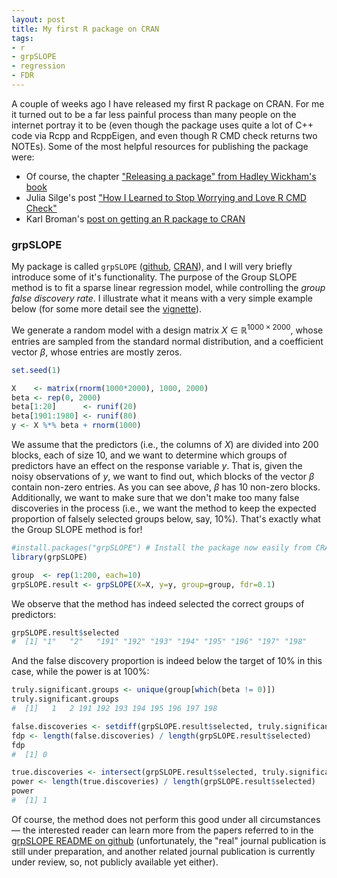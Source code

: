 ```yaml
---
layout: post
title: My first R package on CRAN
tags:
- r
- grpSLOPE
- regression
- FDR 
---
```


A couple of weeks ago I have released my first R package on CRAN. For me it turned out to be a far less painful process than many people on the internet portray it to be (even though the package uses quite a lot of C++ code via Rcpp and RcppEigen, and even though R CMD check returns two NOTEs). Some of the most helpful resources for publishing the package were:

* Of course, the chapter ["Releasing a package" from Hadley Wickham's book](http://r-pkgs.had.co.nz/release.html)
* Julia Silge's post ["How I Learned to Stop Worrying and Love R CMD Check"](http://juliasilge.com/blog/How-I-Stopped/)
* Karl Broman's [post on getting an R package to CRAN](http://kbroman.org/pkg_primer/pages/cran.html)

### grpSLOPE

My package is called `grpSLOPE` ([github](https://github.com/agisga/grpSLOPE), [CRAN](https://cran.r-project.org/web/packages/grpSLOPE/index.html)), and I will very briefly introduce some of it's functionality. The purpose of the Group SLOPE method is to fit a sparse linear regression model, while controlling the _group false discovery rate_. I illustrate what it means with a very simple example below (for some more detail see the [vignette](https://cran.r-project.org/web/packages/grpSLOPE/vignettes/basic-usage.html)).

We generate a random model with a design matrix $X \in \mathbb{R}^{1000 \times 2000}$, whose entries are sampled from the standard normal distribution, and a coefficient vector $\beta$, whose entries are mostly zeros.

```R
set.seed(1)

X    <- matrix(rnorm(1000*2000), 1000, 2000)
beta <- rep(0, 2000)
beta[1:20]      <- runif(20)
beta[1901:1980] <- runif(80)
y <- X %*% beta + rnorm(1000)
```

We assume that the predictors (i.e., the columns of $X$) are divided into 200 blocks, each of size 10, and we want to determine which groups of predictors have an effect on the response variable $y$. That is, given the noisy observations of $y$, we want to find out, which blocks of the vector $\beta$ contain non-zero entries. As you can see above, $\beta$ has 10 non-zero blocks. Additionally, we want to make sure that we don't make too many false discoveries in the process (i.e., we want the method to keep the expected proportion of falsely selected groups below, say, 10%). That's exactly what the Group SLOPE method is for!

```R
#install.packages("grpSLOPE") # Install the package now easily from CRAN!
library(grpSLOPE)

group  <- rep(1:200, each=10)
grpSLOPE.result <- grpSLOPE(X=X, y=y, group=group, fdr=0.1)
```

We observe that the method has indeed selected the correct groups of predictors:

```R
grpSLOPE.result$selected
#  [1] "1"   "2"   "191" "192" "193" "194" "195" "196" "197" "198"
```

And the false discovery proportion is indeed below the target of 10% in this case, while the power is at 100%:

```R
truly.significant.groups <- unique(group[which(beta != 0)])
truly.significant.groups
#  [1]   1   2 191 192 193 194 195 196 197 198

false.discoveries <- setdiff(grpSLOPE.result$selected, truly.significant.groups)
fdp <- length(false.discoveries) / length(grpSLOPE.result$selected)
fdp
#  [1] 0

true.discoveries <- intersect(grpSLOPE.result$selected, truly.significant.groups)
power <- length(true.discoveries) / length(grpSLOPE.result$selected)
power
#  [1] 1
```

Of course, the method does not perform this good under all circumstances &mdash; the interested reader can learn more from the papers referred to in the [grpSLOPE README on github](https://github.com/agisga/grpSLOPE/blob/master/README.md) (unfortunately, the "real" journal publication is still under preparation, and another related journal publication is currently under review, so, not publicly available yet either).
